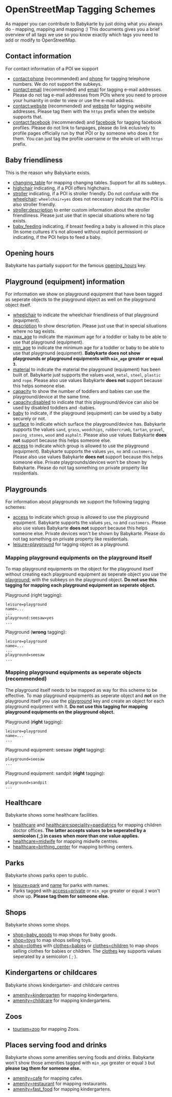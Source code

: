 # OpenStreetMap Tagging Schemes

As mapper you can contribute to Babykarte by just doing what you always do - mapping, mapping and mapping :) This documents gives you a brief overview of all tags we use so you know exactly which tags you need to add or modify to OpenStreetMap.

## Contact information
For contact information of a POI we support
- [contact:phone](https://wiki.osm.org/Key:phone) (recommended) and [phone](https://wiki.osm.org/Key:phone) for tagging telephone numbers. We do not support the subkeys.
- [contact:email](https://wiki.osm.org/Key:email) (recommended) and [email](https://wiki.osm.org/Key:email) for tagging e-mail addresses. Please do not tag e-mail addresses from POIs where you need to proove your humanity in order to view or use the e-mail address.
- [contact:website](https://wiki.osm.org/Key:website) (recommended) and [website](https://wiki.osm.org/Key:website) for tagging website addresses. Please tag them with the `https` prefix when the website supports that.
- [contact:facebook](https://wiki.osm.org/Key:facebook) (recommended) and [facebook](https://wiki.osm.org/Key:facebook) for tagging facebook profiles. Please do not link to fanpages, please do link eclusively to profile pages officially run by that POI or by someone who does it for them. You can just tag the profile username or the whole url with `https` prefix.

## Baby friendliness
This is the reason why Babykarte exists.
- [changing_table](https://wiki.osm.org/Key:changing_table) for mapping changing tables. Support for all its subkeys.
- [highchair](https://wiki.osm.org/Key:highchair) indicating, if a POI offers highchairs.
- [stroller](https://wiki.osm.org/Key:highchair) indicating, if a POI is stroller friendly. Do not confuse with the [wheelchair](https://wiki.osm.org/Key:wheelchair): `wheelchair=yes` does not necessary indicate that the POI is also stroller friendly.
- [stroller:description](https://wiki.osm.org/Key:description) to enter custom information about the stroller friendliness. Please just use that in special situations where no tag exists.
- [baby_feeding](https://wiki.openstreetmap.org/wiki/Proposed_features/babycare#Baby_feeding) indicating, if breast feeding a baby is allowed in this place (In some cultures it's not allowed without explicit permission) or indicating, if the POI helps to feed a baby.

## Opening hours
Babykarte has partially support for the famous [opening_hours](https://wiki.osm.org/Key:opening_hours) key.

## Playground (equipment) information
For information we show on playground equipment that have been tagged as seperate objects to the playground object as well on the playground object itself.
- [wheelchair](https://wiki.osm.org/Key:wheelchair) to indicate the wheelchair friendliness of that playground (equipment).
- [description](https://wiki.osm.org/Key:description) to show description. Please just use that in special situations where no tag exists.
- [max_age](https://wiki.osm.org/Key:max_age) to indicate the maximum age for a toddler or baby to be able to use that playground (equipment).
- [min_age](https://wiki.osm.org/Key:min_age) to indicate the minimum age for a toddler or baby to be able to use that playground (equipment). **Babykarte does not show playgrounds or playground equipments with `min_age` greater or equal `3`.**
- [material](https://wiki.osm.org/Key:max_age) to indicate the material the playground (equipment) has been built of. Babykarte just supports the values `wood`, `metal`, `steel`, `plastic` and `rope`. Please also use values Babykarte **does not** support because this helps someone else.
- [capacity](https://wiki.osm.org/Key:capacity) to show the number of toddlers and babies can use the playground/device at the same time.
- [capacity:disabled](https://wiki.osm.org/Key:capacity:disabled) to indicate that this playground/device can also be used by disabled toddlers and -babies.
- [baby](https://wiki.osm.org/Key:baby) to indicate, if the playground (equipment) can be used by a baby securely or not.
- [surface](https://wiki.osm.org/Key:baby) to indicate which surface the playground/device has. Babykarte supports the values `sand`, `grass`, `woodchips`, `rubbercrumb`, `tartan`, `gravel`, `paving_stones`, `wood` and `asphalt`. Please also use values Babykarte **does not** support because this helps someone else.
- [access](https://wiki.osm.org/Key:access) to indicate which group is allowed to use the playground (equipment). Babykarte supports the values `yes`, `no` and `customers`. Please also use values Babykarte **does not** support because this helps someone else. Private playgrounds/devices won't be shown by Babykarte. Please do not tag something on private property like residentials.

## Playgrounds
For information about playgrounds we support the following tagging schemes:
- [access](https://wiki.osm.org/Key:access) to indicate which group is allowed to use the playground equipment. Babykarte supports the values `yes`, `no` and `customers`. Please also use values Babykarte **does not** support because this helps someone else. Private devices won't be shown by Babykarte. Please do not tag something on private property like residentials.
- [leisure=playground](https://wiki.osm.org/Tag:leisure=playground) for tagging object as a playground.

### Mapping playground equipments on the playground itself
To map playground equipments on the object for the playground itself without creating each playground equipment as seperate object you use the [playground:](https://wiki.osm.org/Key:playground:) with the subkeys on the playground object. **Do not use this tagging for mapping each playground equipment as seperate object.**

Playground (right tagging):
    
    leisure=playground
    name=...
    ...
    playground:seesaw=yes
    ...
    
Playground (**wrong** tagging):
    
    leisure=playground
    name=...
    ...
    playground=seesaw
    ...

### Mapping playground equipments as seperate objects (recommended)
The playground itself needs to be mapped as way for this scheme to be effective. To map playground equipments as seperate object and **not** on the playground itself you use the [playground](https://wiki.osm.org/Key:playground) key and create an object for each playground equipment with it. **Do not use this tagging for mapping playground equipments on the playground object.**

Playground (**right** tagging):
    
    leisure=playground
    name=...
    ...
    
Playground equipment: seesaw (**right** tagging):
    
    playground=seesaw
    ...

Playground equipment: sandpit (**right** tagging):
    
    playground=sandpit
    ...

## Healthcare
Babykarte shows some healthcare facilities.
- [healthcare](https://wiki.osm.org/Key:healthcare) and [healthcare:speciality=paediatrics](https://wiki.osm.org/Tag:healthcare:speciality=paediatrics) for mapping children doctor offices. **The latter accepts values to be seperated by a semicolon ( _;_) in cases when more than one value applies.**
- [healthcare=midwife](https://wiki.osm.org/healthcare=midwife) for mapping midwife centres.
- [healthcare=birthing_center](https://wiki.osm.org/Tag:healthcare:speciality=paediatrics) for mapping birthing centers.

## Parks
Babykarte shows parks open to public.
- [leisure=park](https://wiki.osm.org/Tag:leisure=park) and [name](https://wiki.osm.org/Key:name) for parks with names.
- Parks tagged with [access=private](https://wiki.osm.org/Tag:leisure=park) or `min_age` greater or equal `3` won't show up. **Please tag them for someone else.**

## Shops
Babykarte shows some shops.
- [shop=baby_goods](https://wiki.osm.org/Tag:shop=baby_goods) to map shops for baby goods.
- [shop=toys](https://wiki.osm.org/Tag:shop=toys) to map shops selling toys.
- [shop=clothes](https://wiki.osm.org/Tag:shop=clothes) with [clothes=babies](https://wiki.osm.org/Key:clothes) or [clothes=children](https://wiki.osm.org/Key:clothes) to map shops selling clothes for babies or children. The [clothes](https://wiki.osm.org/Key:clothes) key supports values seperated by a semicolon ( _;_ ).

## Kindergartens or childcares
Babykarte shows kindergarten- and childcare centres
- [amenity=kindergarten](https://wiki.osm.org/Tag:amenity=kindergarten) for mapping kindergartens.
- [amenity=childcare](https://wiki.osm.org/Tag:amenity=childcare) for mapping kindergartens.

## Zoos
- [tourism=zoo](https://wiki.osm.org/Tag:tourism=zoo) for mapping Zoos.

## Places serving food and drinks
Babykarte shows some amenities serving foods and drinks. Babykarte won't show those amenities tagged with `min_age` greater or equal `3` but **please tag them for someone else.**
- [amenity=cafe](https://wiki.osm.org/Tag:amenity=cafe) for mapping cafes.
- [amenity=restaurant](https://wiki.osm.org/Tag:amenity=restaurant) for mapping restaurants.
- [amenity=fast_food](https://wiki.osm.org/Tag:amenity=fast_food) for mapping kindergartens.
